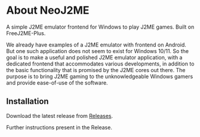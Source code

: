 

# About NeoJ2ME
A simple J2ME emulator frontend for Windows to play J2ME games. Built on FreeJ2ME-Plus.

We already have examples of a J2ME emulator with frontend on Android. But one such application does not seem to exist for Windows 10/11. So the goal is to make a useful and polished J2ME emulator application, with a dedicated frontend that accommodates various developments, in addition to the basic functionality that is promised by the J2ME cores out there. The purpose is to bring J2ME gaming to the unknowledgeable Windows gamers and provide ease-of-use of the software.

## Installation
Download the latest release from [Releases](https://github.com/EPICOMI/j2me-pc-emu/releases).

Further instructions present in the Release.
